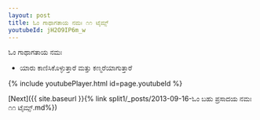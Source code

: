 ```yaml
---
layout: post
title: ಓಂ ಗಾಥಾಗತಾಯ ನಮಃ ೧೧ ಟೈಮ್ಸ್
youtubeId: jH2O9IP6m_w
---
```

 
 
 ಓಂ ಗಾಥಾಗತಾಯ ನಮಃ  
 
 -  ಯಾರು ಕಾಣಿಸಿಕೊಳ್ಳುತ್ತಾರೆ ಮತ್ತು ಕಣ್ಮರೆಯಾಗುತ್ತಾರೆ 
 
  
 
  
 
 
 
 
 
 


{% include youtubePlayer.html id=page.youtubeId %}
 
[Next]({{ site.baseurl }}{% link  split1/_posts/2013-09-16-ಓಂ ಬಹು ಪ್ರಸಾದಯ ನಮಃ ೧೧ ಟೈಮ್ಸ್.md%})
 
